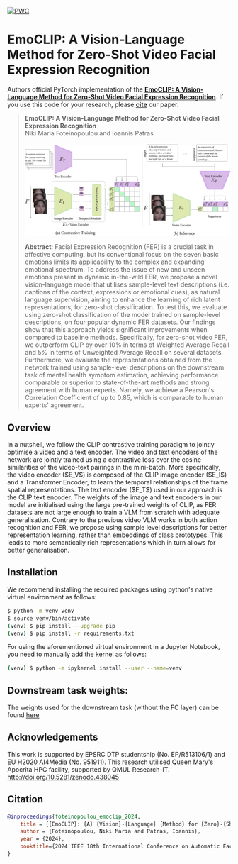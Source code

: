 [![PWC](https://img.shields.io/endpoint.svg?url=https://paperswithcode.com/badge/emoclip-a-vision-language-method-for-zero/zero-shot-facial-expression-recognition-on)](https://paperswithcode.com/sota/zero-shot-facial-expression-recognition-on?p=emoclip-a-vision-language-method-for-zero)
# EmoCLIP: A Vision-Language Method for Zero-Shot Video Facial Expression Recognition

Authors official PyTorch implementation of the **[EmoCLIP: A Vision-Language Method for Zero-Shot Video Facial Expression Recognition](https://arxiv.org/abs/2310.16640)**. If you use this code for your research, please [**cite**](#citation) our paper.

> **EmoCLIP: A Vision-Language Method for Zero-Shot Video Facial Expression Recognition**<br>
> Niki Maria Foteinopoulou and Ioannis Patras<br>
> <br>
> ![summary](figs/method_overview.svg)
>
> **Abstract**: Facial Expression Recognition (FER) is a crucial task in affective computing, but its conventional focus on the seven basic emotions limits its applicability to the complex and expanding emotional spectrum. To address the issue of new and unseen emotions present in dynamic in-the-wild FER, we propose a novel vision-language model that utilises sample-level text descriptions (i.e. captions of the context, expressions or emotional cues), as natural language supervision, aiming to enhance the learning of rich latent representations, for zero-shot classification. To test this, we evaluate using zero-shot classification of the model trained on sample-level descriptions, on four popular dynamic FER datasets. Our findings show that this approach yields significant improvements when compared to baseline methods. Specifically, for zero-shot video FER, we outperform CLIP by over 10\% in terms of Weighted Average Recall and 5\% in terms of Unweighted Average Recall on several datasets. Furthermore, we evaluate the representations obtained from the network trained using sample-level descriptions on the downstream task of mental health symptom estimation, achieving performance comparable or superior to state-of-the-art methods and strong agreement with human experts. Namely, we achieve a Pearson's Correlation Coefficient of up to 0.85, which is comparable to human experts' agreement.


## Overview

<p alighn="center">
 In a nutshell, we follow the  CLIP contrastive training paradigm to jointly optimise a video and a 
text encoder. The video and text encoders of the network are jointly trained using a contrastive loss over 
the cosine similarities of the video-text pairings in the mini-batch. 
More specifically, the video encoder ($E_V$) is composed of the CLIP image encoder ($E_I$) and a Transformer Encoder, 
to learn the temporal relationships of the frame spatial representations. The text encoder ($E_T$) used in our approach 
is the CLIP text encoder.  The weights of the image and text encoders in our model are initialised using the 
large pre-trained weights of CLIP, as FER datasets are not large enough to train a VLM from scratch with adequate 
generalisation. Contrary to the previous video VLM works in both action recognition and FER, we propose using sample 
level descriptions for better representation learning, rather than embeddings of class prototypes. This leads to more 
semantically rich representations which in turn allows for better generalisation. 
</p>


## Installation

We recommend installing the required packages using python's native virtual environment as follows:

```bash
$ python -m venv venv
$ source venv/bin/activate
(venv) $ pip install --upgrade pip
(venv) $ pip install -r requirements.txt
```

For using the aforementioned virtual environment in a Jupyter Notebook, you need to manually add the kernel as follows:

```bash
(venv) $ python -m ipykernel install --user --name=venv
```

## Downstream task weights:
The weights used for the downstream task (without the FC layer) can be found [here](https://drive.google.com/file/d/1cPgE0FlBCw5cvXq4-YEM6tUhE1-j8MS3/view?usp=drive_link)

## Acknowledgements

This work is supported by EPSRC DTP studentship (No. EP/R513106/1) and EU H2020 AI4Media (No. 951911).
This research utilised Queen Mary's Apocrita HPC facility, supported by QMUL Research-IT. http://doi.org/10.5281/zenodo.438045

## Citation

```bibtex
@inproceedings{foteinopoulou_emoclip_2024,
	title = {{EmoCLIP}: {A} {Vision}-{Language} {Method} for {Zero}-{Shot} {Video} {Facial} {Expression} {Recognition}},
	author = {Foteinopoulou, Niki Maria and Patras, Ioannis},
	year = {2024},
	booktitle={2024 IEEE 18th International Conference on Automatic Face and Gesture Recognition (FG)}
}

```



<!--Acknowledgement: This research was supported by the EU's Horizon 2020 programme H2020-951911 [AI4Media](https://www.ai4media.eu/) project.-->

